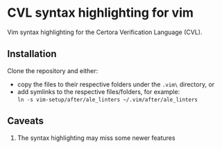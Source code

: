 # CVL syntax highlighting for vim

Vim syntax highlighting for the Certora Verification Language (CVL).

## Installation
Clone the repository and either:

- copy the files to their respective folders under the `.vim\` directory, or
- add symlinks to the respective files/folders, for example:  
  `ln -s vim-setup/after/ale_linters ~/.vim/after/ale_linters`

## Caveats
1. The syntax highlighting may miss some newer features
